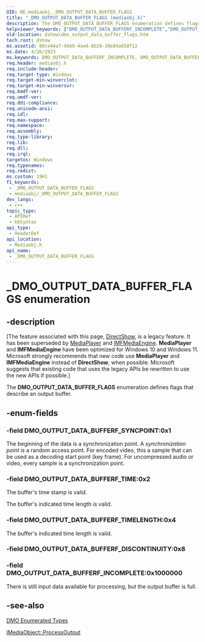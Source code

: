```yaml
---
UID: NE:mediaobj._DMO_OUTPUT_DATA_BUFFER_FLAGS
title: "_DMO_OUTPUT_DATA_BUFFER_FLAGS (mediaobj.h)"
description: The DMO_OUTPUT_DATA_BUFFER_FLAGS enumeration defines flags that describe an output buffer.
helpviewer_keywords: ["DMO_OUTPUT_DATA_BUFFERF_INCOMPLETE","DMO_OUTPUT_DATA_BUFFERF_SYNCPOINT","DMO_OUTPUT_DATA_BUFFERF_TIME","DMO_OUTPUT_DATA_BUFFERF_TIMELENGTH","DMO_OUTPUT_DATA_BUFFER_FLAGS","DMO_OUTPUT_DATA_BUFFER_FLAGSEnumeration","_DMO_OUTPUT_DATA_BUFFER_FLAGS","_DMO_OUTPUT_DATA_BUFFER_FLAGS enumeration [DirectShow]","dshow.dmo_output_data_buffer_flags","mediaobj/DMO_OUTPUT_DATA_BUFFERF_INCOMPLETE","mediaobj/DMO_OUTPUT_DATA_BUFFERF_SYNCPOINT","mediaobj/DMO_OUTPUT_DATA_BUFFERF_TIME","mediaobj/DMO_OUTPUT_DATA_BUFFERF_TIMELENGTH","mediaobj/_DMO_OUTPUT_DATA_BUFFER_FLAGS"]
old-location: dshow\dmo_output_data_buffer_flags.htm
tech.root: dshow
ms.assetid: 80ce44a7-4b69-4aed-8b28-10e84a658f12
ms.date: 4/26/2023
ms.keywords: DMO_OUTPUT_DATA_BUFFERF_INCOMPLETE, DMO_OUTPUT_DATA_BUFFERF_SYNCPOINT, DMO_OUTPUT_DATA_BUFFERF_TIME, DMO_OUTPUT_DATA_BUFFERF_TIMELENGTH, DMO_OUTPUT_DATA_BUFFER_FLAGS , DMO_OUTPUT_DATA_BUFFER_FLAGSEnumeration, _DMO_OUTPUT_DATA_BUFFER_FLAGS, _DMO_OUTPUT_DATA_BUFFER_FLAGS enumeration [DirectShow], dshow.dmo_output_data_buffer_flags, mediaobj/DMO_OUTPUT_DATA_BUFFERF_INCOMPLETE, mediaobj/DMO_OUTPUT_DATA_BUFFERF_SYNCPOINT, mediaobj/DMO_OUTPUT_DATA_BUFFERF_TIME, mediaobj/DMO_OUTPUT_DATA_BUFFERF_TIMELENGTH, mediaobj/_DMO_OUTPUT_DATA_BUFFER_FLAGS
req.header: mediaobj.h
req.include-header: 
req.target-type: Windows
req.target-min-winverclnt: 
req.target-min-winversvr: 
req.kmdf-ver: 
req.umdf-ver: 
req.ddi-compliance: 
req.unicode-ansi: 
req.idl: 
req.max-support: 
req.namespace: 
req.assembly: 
req.type-library: 
req.lib: 
req.dll: 
req.irql: 
targetos: Windows
req.typenames: 
req.redist: 
ms.custom: 19H1
f1_keywords:
 - _DMO_OUTPUT_DATA_BUFFER_FLAGS
 - mediaobj/_DMO_OUTPUT_DATA_BUFFER_FLAGS
dev_langs:
 - c++
topic_type:
 - APIRef
 - kbSyntax
api_type:
 - HeaderDef
api_location:
 - Mediaobj.h
api_name:
 - _DMO_OUTPUT_DATA_BUFFER_FLAGS
---
```


# _DMO_OUTPUT_DATA_BUFFER_FLAGS enumeration


## -description

\[The feature associated with this page, [DirectShow](/windows/win32/directshow/directshow), is a legacy feature. It has been superseded by [MediaPlayer](/uwp/api/Windows.Media.Playback.MediaPlayer) and [IMFMediaEngine](/windows/win32/api/mfmediaengine/nn-mfmediaengine-imfmediaengine). **MediaPlayer** and **IMFMediaEngine** have been optimized for Windows 10 and Windows 11. Microsoft strongly recommends that new code use **MediaPlayer** and **IMFMediaEngine** instead of **DirectShow**, when possible. Microsoft suggests that existing code that uses the legacy APIs be rewritten to use the new APIs if possible.\]

The <b>DMO_OUTPUT_DATA_BUFFER_FLAGS</b> enumeration defines flags that describe an output buffer.

## -enum-fields

### -field DMO_OUTPUT_DATA_BUFFERF_SYNCPOINT:0x1

The beginning of the data is a synchronization point.
          A <i>synchronization point</i> is a random access point. For encoded video, this a sample that can be used as a decoding start point (key frame). For uncompressed audio or video, every sample is a synchronization point.

### -field DMO_OUTPUT_DATA_BUFFERF_TIME:0x2

The buffer's time stamp is valid.

The buffer's indicated time length is valid.

### -field DMO_OUTPUT_DATA_BUFFERF_TIMELENGTH:0x4

The buffer's indicated time length is valid.

### -field DMO_OUTPUT_DATA_BUFFERF_DISCONTINUITY:0x8

### -field DMO_OUTPUT_DATA_BUFFERF_INCOMPLETE:0x1000000

There is still input data available for processing, but the output buffer is full.

## -see-also

<a href="/windows/desktop/DirectShow/dmo-enumerated-types">DMO Enumerated Types</a>



<a href="/windows/desktop/api/mediaobj/nf-mediaobj-imediaobject-processoutput">IMediaObject::ProcessOutput</a>
